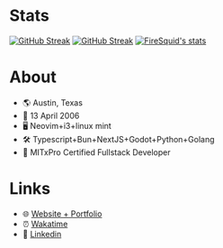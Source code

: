 # Stats
[![GitHub Streak](https://streak-stats.demolab.com/?user=firesquid6&theme=tokyonight&hide_border=false&date_format=M%20j%5B%2C%20Y%5D&mode=daily)](https://git.io/streak-stats)
[![GitHub Streak](https://streak-stats.demolab.com?user=firesquid6&theme=tokyonight&hide_border=false&date_format=M%20j%5B%2C%20Y%5D&mode=weekly)](https://git.io/streak-stats)
[![FireSquid's stats](https://github-readme-stats.vercel.app/api?username=firesquid6&theme=tokyonight)](https://github.com/anuraghazra/github-readme-stats)  

# About
- 🌎 Austin, Texas
- 🎂 13 April 2006
- 🖥️ Neovim+i3+linux mint
- 🛠️ Typescript+Bun+NextJS+Godot+Python+Golang
- 🏫 MITxPro Certified Fullstack Developer

# Links
- 🌐 [Website + Portfolio](https://firesquid.co)
- ⏰ [Wakatime](https://wakatime.com/@firesquid6)
- 👔 [Linkedin](https://www.linkedin.com/in/jonathan-deiss-716008248/)
